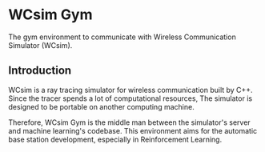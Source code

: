 # WCsim Gym
The gym environment to communicate with Wireless Communication Simulator (WCsim).

## Introduction
WCsim is a ray tracing simulator for wireless communication built by C++. Since the tracer spends a lot of computational resources, The simulator is designed to be portable on another computing machine.

Therefore, WCsim Gym is the middle man between the simulator's server and machine learning's codebase. This environment aims for the automatic base station development, especially in Reinforcement Learning.
